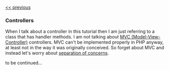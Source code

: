 [<< previous](5-router.md)

### Controllers

When I talk about a controller in this tutorial then I am just referring to a class that has handler methods. I am not talking about [MVC (Model-View-Controller)](http://martinfowler.com/eaaCatalog/modelViewController.html) controllers. MVC can't be implemented properly in PHP anyway, at least not in the way it was originally conceived. So forget about MVC and instead let's worry about [separation of concerns](http://en.wikipedia.org/wiki/Separation_of_concerns).

to be continued...
